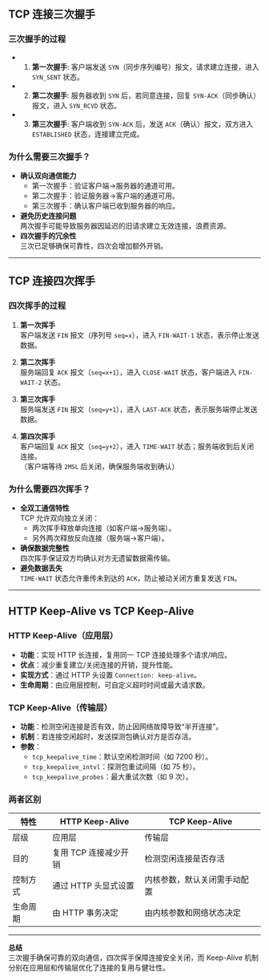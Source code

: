 ## TCP 连接三次握手

### 三次握手的过程
- 1. **第一次握手**: 客户端发送 `SYN`（同步序列编号）报文，请求建立连接，进入 `SYN_SENT` 状态。

- 2. **第二次握手**: 服务器收到 `SYN` 后，若同意连接，回复 `SYN-ACK`（同步确认）报文，进入 `SYN_RCVD` 状态。

- 3. **第三次握手**: 客户端收到 `SYN-ACK` 后，发送 `ACK`（确认）报文，双方进入 `ESTABLISHED` 状态，连接建立完成。

### 为什么需要三次握手？
- **确认双向通信能力**  
  - 第一次握手：验证客户端→服务器的通道可用。  
  - 第二次握手：验证服务器→客户端的通道可用。  
  - 第三次握手：确认客户端已收到服务器的响应。  
- **避免历史连接问题**  
  两次握手可能导致服务器因延迟的旧请求建立无效连接，浪费资源。  
- **四次握手的冗余性**  
  三次已足够确保可靠性，四次会增加额外开销。

---

## TCP 连接四次挥手

### 四次挥手的过程
1. **第一次挥手**  
   客户端发送 `FIN` 报文（序列号 `seq=x`），进入 `FIN-WAIT-1` 状态，表示停止发送数据。

2. **第二次挥手**  
   服务端回复 `ACK` 报文（`seq=x+1`），进入 `CLOSE-WAIT` 状态，客户端进入 `FIN-WAIT-2` 状态。

3. **第三次挥手**  
   服务端发送 `FIN` 报文（`seq=y+1`），进入 `LAST-ACK` 状态，表示服务端停止发送数据。

4. **第四次挥手**  
   客户端回复 `ACK` 报文（`seq=y+2`），进入 `TIME-WAIT` 状态；服务端收到后关闭连接。  
   （客户端等待 `2MSL` 后关闭，确保服务端收到确认）

### 为什么需要四次挥手？
- **全双工通信特性**  
  TCP 允许双向独立关闭：  
  - 两次挥手释放单向连接（如客户端→服务端）。  
  - 另外两次释放反向连接（服务端→客户端）。  
- **确保数据完整性**  
  四次挥手保证双方均确认对方无遗留数据需传输。  
- **避免数据丢失**  
  `TIME-WAIT` 状态允许重传未到达的 `ACK`，防止被动关闭方重复发送 `FIN`。

---

## HTTP Keep-Alive vs TCP Keep-Alive

### HTTP Keep-Alive（应用层）
- **功能**：实现 HTTP 长连接，复用同一 TCP 连接处理多个请求/响应。  
- **优点**：减少重复建立/关闭连接的开销，提升性能。  
- **实现方式**：通过 HTTP 头设置 `Connection: keep-alive`。  
- **生命周期**：由应用层控制，可自定义超时时间或最大请求数。

### TCP Keep-Alive（传输层）
- **功能**：检测空闲连接是否有效，防止因网络故障导致“半开连接”。  
- **机制**：若连接空闲超时，发送探测包确认对方是否存活。  
- **参数**：  
  - `tcp_keepalive_time`：默认空闲检测时间（如 7200 秒）。  
  - `tcp_keepalive_intvl`：探测包重试间隔（如 75 秒）。  
  - `tcp_keepalive_probes`：最大重试次数（如 9 次）。  

### 两者区别
| **特性**       | **HTTP Keep-Alive**                | **TCP Keep-Alive**               |
|----------------|------------------------------------|-----------------------------------|
| 层级           | 应用层                             | 传输层                           |
| 目的           | 复用 TCP 连接减少开销              | 检测空闲连接是否存活              |
| 控制方式       | 通过 HTTP 头显式设置               | 内核参数，默认关闭需手动配置       |
| 生命周期       | 由 HTTP 事务决定                   | 由内核参数和网络状态决定           |

---

**总结**  
三次握手确保可靠的双向通信，四次挥手保障连接安全关闭，而 Keep-Alive 机制分别在应用层和传输层优化了连接的复用与健壮性。
